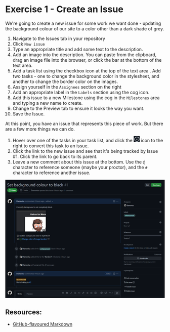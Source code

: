# Exercise 1 - Create an Issue
We're going to create a new issue for some work we want done - updating the background colour of our site to a color other than a dark shade of grey.

1. Navigate to the Issues tab in your repository
2. Click `New issue`
3. Type an appropriate title and add some text to the description.
4. Add an image into the description. You can paste from the clipboard, drag an image file into the browser, or click the bar at the bottom of the text area.
5. Add a task list using the checkbox icon at the top of the text area . Add two tasks - one to change the background color in the stylesheet, and another to change the border color on the images.
6. Assign yourself in the `Assignees` section on the right
7. Add an appropriate label in the `Labels` section using the cog icon.
8. Add this issue to a new Milestone using the cog in the `Milestones` area and typing a new name to create.
9. Change to the Preview tab to ensure it looks the way you want.
10. Save the Issue.

At this point, you have an issue that represents this piece of work. But there are a few more things we can do.

1. Hover over one of the tasks in your task list, and click the ![circular create issue icon](../../images/create-issue.png) icon to the right to convert this task to an issue.
2. Click the link to the new issue and see that it's being tracked by Issue #1. Click the link to go back to its parent.
3. Leave a new comment about this issue at the bottom. Use the `@` character to reference someone (maybe your proctor), and the `#` character to reference another issue.

![The result of exercise 1](../../images/new-issue.png)

## Resources:
- [GitHub-flavoured Markdown](https://docs.github.com/en/get-started/writing-on-github/getting-started-with-writing-and-formatting-on-github/basic-writing-and-formatting-syntax)